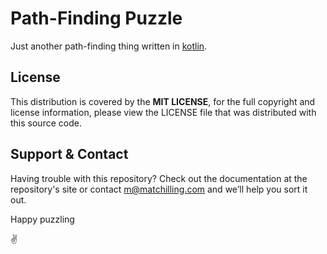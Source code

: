 # Path-Finding Puzzle
Just another path-finding thing written in [kotlin](https://kotlinlang.org).

## License
This distribution is covered by the **MIT LICENSE**, for the full copyright and license information, please view the LICENSE file that was distributed with this source code.

## Support & Contact
Having trouble with this repository? Check out the documentation at the repository's site or contact m@matchilling.com and we’ll help you sort it out.

Happy puzzling

:v:
